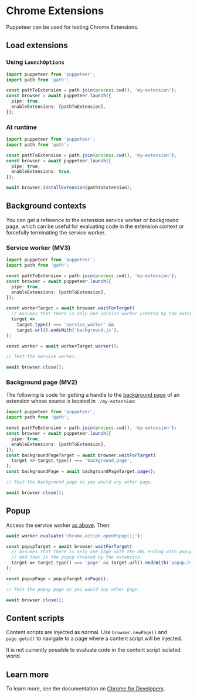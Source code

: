 # Chrome Extensions

Puppeteer can be used for testing Chrome Extensions.

## Load extensions

### Using `LaunchOptions`

```ts
import puppeteer from 'puppeteer';
import path from 'path';

const pathToExtension = path.join(process.cwd(), 'my-extension');
const browser = await puppeteer.launch({
  pipe: true,
  enableExtensions: [pathToExtension],
});
```

### At runtime

```ts
import puppeteer from 'puppeteer';
import path from 'path';

const pathToExtension = path.join(process.cwd(), 'my-extension');
const browser = await puppeteer.launch({
  pipe: true,
  enableExtensions: true,
});

await browser.installExtension(pathToExtension);
```

## Background contexts

You can get a reference to the extension service worker or background page, which can be useful for evaluating code in the extension context or forcefully terminating the service worker.

### Service worker (MV3)

```ts
import puppeteer from 'puppeteer';
import path from 'path';

const pathToExtension = path.join(process.cwd(), 'my-extension');
const browser = await puppeteer.launch({
  pipe: true,
  enableExtensions: [pathToExtension],
});

const workerTarget = await browser.waitForTarget(
  // Assumes that there is only one service worker created by the extension and its URL ends with background.js.
  target =>
    target.type() === 'service_worker' &&
    target.url().endsWith('background.js'),
);

const worker = await workerTarget.worker();

// Test the service worker.

await browser.close();
```

### Background page (MV2)

The following is code for getting a handle to the
[background page](https://developer.chrome.com/extensions/background_pages) of
an extension whose source is located in `./my-extension`:

```ts
import puppeteer from 'puppeteer';
import path from 'path';

const pathToExtension = path.join(process.cwd(), 'my-extension');
const browser = await puppeteer.launch({
  pipe: true,
  enableExtensions: [pathToExtension],
});
const backgroundPageTarget = await browser.waitForTarget(
  target => target.type() === 'background_page',
);
const backgroundPage = await backgroundPageTarget.page();

// Test the background page as you would any other page.

await browser.close();
```

## Popup

Access the service worker [as above](#service-worker-mv3). Then:

```ts
await worker.evaluate('chrome.action.openPopup();');

const popupTarget = await browser.waitForTarget(
  // Assumes that there is only one page with the URL ending with popup.html
  // and that is the popup created by the extension.
  target => target.type() === 'page' && target.url().endsWith('popup.html'),
);

const popupPage = popupTarget.asPage();

// Test the popup page as you would any other page.

await browser.close();
```

## Content scripts

Content scripts are injected as normal. Use `browser.newPage()` and `page.goto()` to navigate to a page where a content script will be injected.

It is not currently possible to evaluate code in the content script isolated world.

## Learn more

To learn more, see the documentation on [Chrome for Developers](https://developer.chrome.com/docs/extensions/how-to/test/end-to-end-testing).

